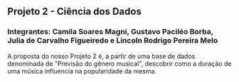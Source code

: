 ## Projeto 2 - Ciência dos Dados
### Integrantes: Camila Soares Magni, Gustavo Paciléo Borba, Julia de Carvalho Figueiredo e Lincoln Rodrigo Pereira Melo

A proposta do nosso Projeto 2 é, a partir de uma base de dados denominada de "Previsão do gênero musical", descobrir como a duração de uma música influencia na popularidade da mesma.

